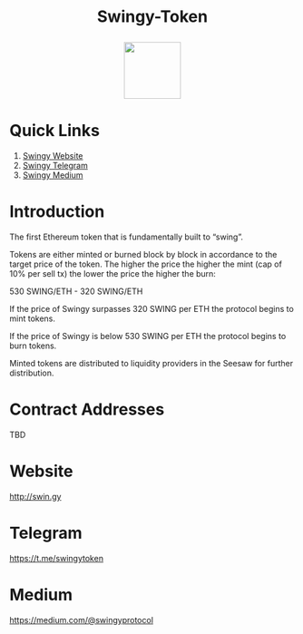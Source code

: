 # <p align="center">Swingy-Token</p>

<p align="center">
  <img width="100" height="100" src="http://swin.gy/images/LOGO2.png">
</p>

# Quick Links
1. [Swingy Website](http://swin.gy "Website")
2. [Swingy Telegram](https://t.me/swingytoken "Telegram")
3.  [Swingy Medium](https://medium.com/@swingyprotocol "Medium")

# Introduction
The first Ethereum token that is fundamentally built to “swing”.

Tokens are either minted or burned block by block in accordance to the target price of the token. The higher the price the higher the mint (cap of 10% per sell tx) the lower the price the higher the burn:

530 SWING/ETH - 320 SWING/ETH

If the price of Swingy surpasses 320 SWING per ETH the protocol begins to mint tokens.

If the price of Swingy is below 530 SWING per ETH the protocol begins to burn tokens. 

Minted tokens are distributed to liquidity providers in the Seesaw for further distribution.

# Contract Addresses
TBD

# Website
http://swin.gy

# Telegram
https://t.me/swingytoken

# Medium
https://medium.com/@swingyprotocol
